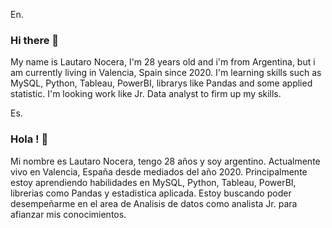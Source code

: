 En.
### Hi there 👋
My name is Lautaro Nocera, I'm 28 years old and i'm from Argentina, but i am currently living in Valencia, Spain since 2020.
I'm learning skills such as MySQL, Python, Tableau, PowerBI, librarys like Pandas and some applied statistic.
I'm looking work like Jr. Data analyst to firm up my skills.

Es.
### Hola ! 👋
Mi nombre es Lautaro Nocera, tengo 28 años y soy argentino. Actualmente vivo en Valencia, España desde mediados del año 2020.
Principalmente estoy aprendiendo habilidades en MySQL, Python, Tableau, PowerBI, librerias como Pandas y estadistica aplicada.
Estoy buscando poder desempeñarme en el area de Analisis de datos como analista Jr. para afianzar mis conocimientos.


<!--
**LautaroNocera/LautaroNocera** is a ✨ _special_ ✨ repository because its `README.md` (this file) appears on your GitHub profile.

Here are some ideas to get you started:

- 🔭 I’m currently working on ...
- 🌱 I’m currently learning ...
- 👯 I’m looking to collaborate on ...
- 🤔 I’m looking for help with ...
- 💬 Ask me about ...
- 📫 How to reach me: ...
- 😄 Pronouns: ...
- ⚡ Fun fact: ...
-->
